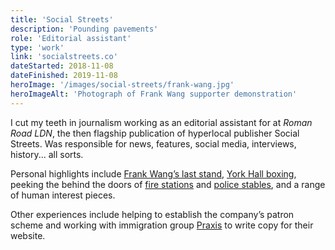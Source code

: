 ```yaml
---
title: 'Social Streets'
description: 'Pounding pavements'
role: 'Editorial assistant'
type: 'work'
link: 'socialstreets.co'
dateStarted: 2018-11-08
dateFinished: 2019-11-08
heroImage: '/images/social-streets/frank-wang.jpg'
heroImageAlt: 'Photograph of Frank Wang supporter demonstration'
---
```


I cut my teeth in journalism working as an editorial assistant for at _Roman Road LDN_, the then flagship publication of hyperlocal publisher Social Streets. Was responsible for news, features, social media, interviews, history... all sorts.

Personal highlights include [Frank Wang’s last stand](https://romanroadlondon.com/frank-wang-coffee-campaign-bethnal-green/), [York Hall boxing](https://bethnalgreenlondon.co.uk/york-hall-boxing-night-blood-solidarity-photoessay/), peeking the behind the doors of [fire stations](https://romanroadlondon.com/bethnal-green-fire-station/) and [police stables](https://romanroadlondon.com/bow-police-stables/), and a range of human interest pieces.

Other experiences include helping to establish the company’s patron scheme and working with immigration group [Praxis](https://www.praxis.org.uk/) to write copy for their website.
